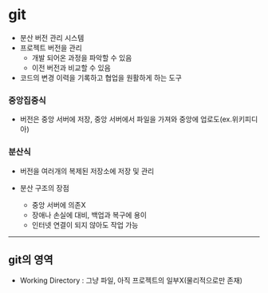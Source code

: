# git

- 분산 버전 관리 시스템
- 프로젝트 버전을 관리
  - 개발 되어온 과정을 파악할 수 있음
  - 이전 버전과 비교할 수 있음
- 코드의 변경 이력을 기록하고 협업을 원활하게 하는 도구

### 중앙집중식
- 버전은 중앙 서버에 저장, 중앙 서버에서 파일을 가져와 중앙에 업로도(ex.위키피디아)

### 분산식
- 버전을 여러개의 복제된 저장소에 저장 및 관리

- 분산 구조의 장점
  - 중앙 서버에 의존X
  - 장애나 손실에 대비, 백업과 복구에 용이
  - 인터넷 연결이 되지 않아도 작업 가능
---
## git의 영역
- Working Directory : 그냥 파일, 아직 프로젝트의 일부X(물리적으로만 존재)